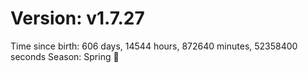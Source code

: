 # Version: v1.7.27
Time since birth: 606 days, 14544 hours, 872640 minutes, 52358400 seconds
Season: Spring 🌸
